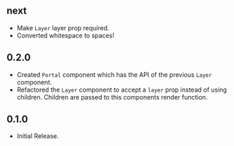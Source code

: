 ## next

- Make `Layer` layer prop required.
- Converted whitespace to spaces!

## 0.2.0

- Created `Portal` component which has the API of the previous `Layer` component.
- Refactored the `Layer` component to accept a `layer` prop instead of using children. Children are passed to this components render function.

## 0.1.0

- Initial Release.